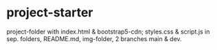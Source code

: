 # project-starter
project-folder with index.html &amp; bootstrap5-cdn; styles.css &amp; script.js in sep. folders, README.md, img-folder, 2 branches main &amp; dev.
